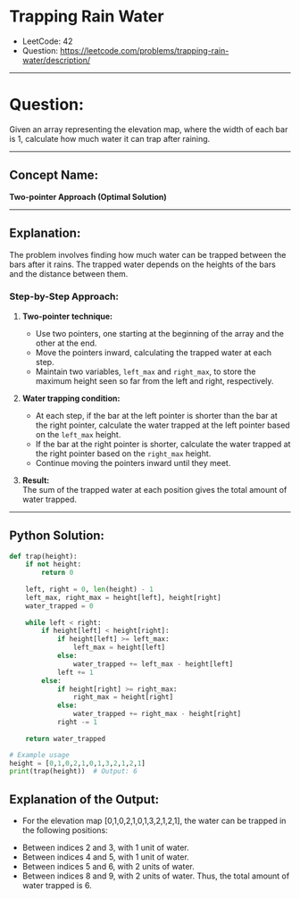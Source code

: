 # Trapping Rain Water

- LeetCode: 42
- Question: https://leetcode.com/problems/trapping-rain-water/description/
---

# **Question:**  
Given an array representing the elevation map, where the width of each bar is 1, calculate how much water it can trap after raining.

---

## **Concept Name:**  
**Two-pointer Approach (Optimal Solution)**

---

## **Explanation:**  
The problem involves finding how much water can be trapped between the bars after it rains. The trapped water depends on the heights of the bars and the distance between them.

### **Step-by-Step Approach:**
1. **Two-pointer technique:**
   - Use two pointers, one starting at the beginning of the array and the other at the end.
   - Move the pointers inward, calculating the trapped water at each step.
   - Maintain two variables, `left_max` and `right_max`, to store the maximum height seen so far from the left and right, respectively.
   
2. **Water trapping condition:**
   - At each step, if the bar at the left pointer is shorter than the bar at the right pointer, calculate the water trapped at the left pointer based on the `left_max` height.
   - If the bar at the right pointer is shorter, calculate the water trapped at the right pointer based on the `right_max` height.
   - Continue moving the pointers inward until they meet.
   
3. **Result:**  
   The sum of the trapped water at each position gives the total amount of water trapped.

---

## **Python Solution:**
```python
def trap(height):
    if not height:
        return 0
    
    left, right = 0, len(height) - 1
    left_max, right_max = height[left], height[right]
    water_trapped = 0
    
    while left < right:
        if height[left] < height[right]:
            if height[left] >= left_max:
                left_max = height[left]
            else:
                water_trapped += left_max - height[left]
            left += 1
        else:
            if height[right] >= right_max:
                right_max = height[right]
            else:
                water_trapped += right_max - height[right]
            right -= 1
    
    return water_trapped

# Example usage
height = [0,1,0,2,1,0,1,3,2,1,2,1]
print(trap(height))  # Output: 6

```
## **Explanation of the Output:**
- For the elevation map [0,1,0,2,1,0,1,3,2,1,2,1], the water can be trapped in the following positions:

* Between indices 2 and 3, with 1 unit of water.
* Between indices 4 and 5, with 1 unit of water.
* Between indices 5 and 6, with 2 units of water.
* Between indices 8 and 9, with 2 units of water.
Thus, the total amount of water trapped is 6.